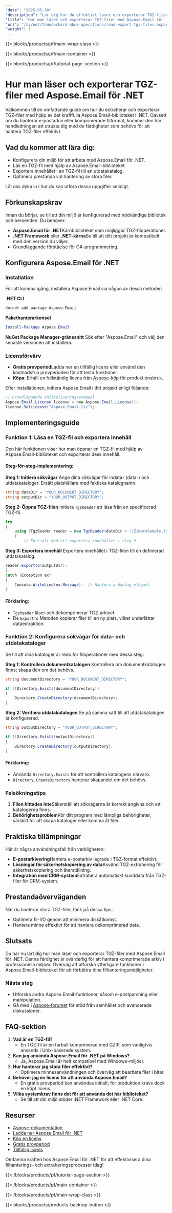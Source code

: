```yaml
---
"date": "2025-05-30"
"description": "Lär dig hur du effektivt läser och exporterar TGZ-filer med Aspose.Email för .NET med den här steg-för-steg-guiden. Perfekt för att hantera e-postarkiv och komprimerade format."
"title": "Hur man läser och exporterar TGZ-filer med Aspose.Email för .NET – en steg-för-steg-guide"
"url": "/sv/net/thunderbird-mbox-operations/read-export-tgz-files-aspose-email-net/"
"weight": 1
---
```


{{< blocks/products/pf/main-wrap-class >}}

{{< blocks/products/pf/main-container >}}

{{< blocks/products/pf/tutorial-page-section >}}
# Hur man läser och exporterar TGZ-filer med Aspose.Email för .NET

Välkommen till en omfattande guide om hur du extraherar och exporterar TGZ-filer med hjälp av det kraftfulla Aspose.Email-biblioteket i .NET. Oavsett om du hanterar e-postarkiv eller komprimerade filformat, kommer den här handledningen att utrusta dig med de färdigheter som behövs för att hantera TGZ-filer effektivt.

## Vad du kommer att lära dig:
- Konfigurera din miljö för att arbeta med Aspose.Email för .NET.
- Läs en TGZ-fil med hjälp av Aspose.Email-biblioteket.
- Exportera innehållet i en TGZ-fil till en utdatakatalog.
- Optimera prestanda vid hantering av stora filer.
  
Låt oss dyka in i hur du kan utföra dessa uppgifter smidigt.

## Förkunskapskrav

Innan du börjar, se till att din miljö är konfigurerad med nödvändiga bibliotek och beroenden. Du behöver:
- **Aspose.Email för .NET**Kärnbiblioteket som möjliggör TGZ-filoperationer.
- **.NET Framework** eller **.NET-kärna**Se till att ditt projekt är kompatibelt med den version du väljer.
- Grundläggande förståelse för C#-programmering.

## Konfigurera Aspose.Email för .NET

### Installation
För att komma igång, installera Aspose.Email via någon av dessa metoder:

**.NET CLI**
```bash
dotnet add package Aspose.Email
```

**Pakethanterarkonsol**
```powershell
Install-Package Aspose.Email
```

**NuGet Package Manager-gränssnitt**
Sök efter "Aspose.Email" och välj den senaste versionen att installera.

### Licensförvärv
- **Gratis provperiod**Ladda ner en tillfällig licens eller använd den kostnadsfria provperioden för att testa funktioner.
- **Köpa**: Erhåll en fullständig licens från [Aspose-köp](https://purchase.aspose.com/buy) för produktionsbruk.
  
Efter installationen, initiera Aspose.Email i ditt projekt enligt följande:

```csharp
// Grundläggande initialiseringsexempel
Aspose.Email.License license = new Aspose.Email.License();
license.SetLicense("Aspose.Email.lic");
```

## Implementeringsguide

### Funktion 1: Läsa en TGZ-fil och exportera innehåll

Den här funktionen visar hur man öppnar en TGZ-fil med hjälp av Aspose.Email-biblioteket och exporterar dess innehåll.

#### Steg-för-steg-implementering:

**Steg 1: Initiera sökvägar**
Ange dina sökvägar för indata- (data-) och utdatakataloger. Ersätt platshållare med faktiska katalognamn.
```csharp
string dataDir = "YOUR_DOCUMENT_DIRECTORY";
string outputDir = "YOUR_OUTPUT_DIRECTORY";
```

**Steg 2: Öppna TGZ-filen**
Initiera `TgzReader` att läsa från en specificerad TGZ-fil.

```csharp
try
{
    using (TgzReader reader = new TgzReader(dataDir + "/ZimbraSample.tgz"))
    {
        // Fortsätt med att exportera innehållet i steg 3.
```

**Steg 3: Exportera innehåll**
Exportera innehållet i TGZ-filen till en definierad utdatakatalog.

```csharp
reader.ExportTo(outputDir);
}
catch (Exception ex)
{
    Console.WriteLine(ex.Message);  // Hantera undantag elegant
}
```

#### Förklaring:
- `TgzReader` läser och dekomprimerar TGZ-arkivet.
- De `ExportTo` Metoden kopierar filer till en ny plats, vilket underlättar dataextraktion.

### Funktion 2: Konfigurera sökvägar för data- och utdatakataloger

Se till att dina kataloger är redo för filoperationer med dessa steg:

**Steg 1: Kontrollera dokumentkatalogen**
Kontrollera om dokumentkatalogen finns; skapa den om det behövs.
```csharp
string documentDirectory = "YOUR_DOCUMENT_DIRECTORY";

if (!Directory.Exists(documentDirectory))
{
    Directory.CreateDirectory(documentDirectory);
}
```

**Steg 2: Verifiera utdatakatalogen**
Se på samma sätt till att utdatakatalogen är konfigurerad.
```csharp
string outputDirectory = "YOUR_OUTPUT_DIRECTORY";

if (!Directory.Exists(outputDirectory))
{
    Directory.CreateDirectory(outputDirectory);
}
```

#### Förklaring:
- Använda `Directory.Exists` för att kontrollera katalogens närvaro.
- `Directory.CreateDirectory` hanterar skapandet om det behövs.

### Felsökningstips

1. **Filen hittades inte**Säkerställ att sökvägarna är korrekt angivna och att katalogerna finns.
2. **Behörighetsproblem**Kör ditt program med lämpliga behörigheter, särskilt för att skapa kataloger eller komma åt filer.

## Praktiska tillämpningar

Här är några användningsfall från verkligheten:
- **E-postarkivering**Hantera e-postarkiv lagrade i TGZ-format effektivt.
- **Lösningar för säkerhetskopiering av data**Använd TGZ-extrahering för säkerhetskopiering och återställning.
- **Integration med CRM-system**Extrahera automatiskt kunddata från TGZ-filer för CRM-system.

## Prestandaöverväganden

När du hanterar stora TGZ-filer, tänk på dessa tips:
- Optimera fil-I/O genom att minimera diskåtkomst.
- Hantera minne effektivt för att hantera dekomprimerad data.

## Slutsats

Du har nu lärt dig hur man läser och exporterar TGZ-filer med Aspose.Email för .NET. Denna färdighet är ovärderlig för att hantera komprimerade arkiv i professionella miljöer. Överväg att utforska ytterligare funktioner i Aspose.Email-biblioteket för att förbättra dina filhanteringsmöjligheter.

### Nästa steg
- Utforska andra Aspose.Email-funktioner, såsom e-postparsning eller manipulation.
- Gå med i [Aspose-forumet](https://forum.aspose.com/c/email/10) för stöd från samhället och avancerade diskussioner.

## FAQ-sektion

1. **Vad är en TGZ-fil?**
   - En TGZ-fil är en tarball komprimerad med GZIP, som vanligtvis används i Unix-baserade system.
2. **Kan jag använda Aspose.Email för .NET på Windows?**
   - Ja, Aspose.Email är helt kompatibel med Windows-miljöer.
3. **Hur hanterar jag stora filer effektivt?**
   - Optimera minnesanvändningen och överväg att bearbeta filer i bitar.
4. **Behöver jag en licens för att använda Aspose.Email?**
   - En gratis provperiod kan användas initialt; för produktion krävs dock en köpt licens.
5. **Vilka systemkrav finns det för att använda det här biblioteket?**
   - Se till att din miljö stöder .NET Framework eller .NET Core.

## Resurser
- [Aspose-dokumentation](https://reference.aspose.com/email/net/)
- [Ladda ner Aspose.Email för .NET](https://releases.aspose.com/email/net/)
- [Köp en licens](https://purchase.aspose.com/buy)
- [Gratis provperiod](https://releases.aspose.com/email/net/)
- [Tillfällig licens](https://purchase.aspose.com/temporary-license/) 

Omfamna kraften hos Aspose.Email för .NET för att effektivisera dina filhanterings- och extraheringsprocesser idag!

{{< /blocks/products/pf/tutorial-page-section >}}

{{< /blocks/products/pf/main-container >}}

{{< /blocks/products/pf/main-wrap-class >}}

{{< blocks/products/products-backtop-button >}}